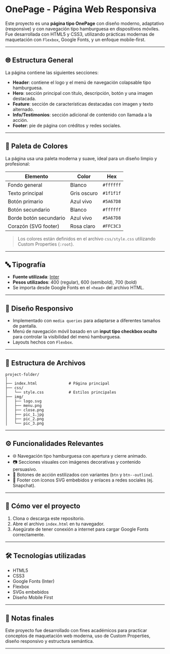# OnePage - Página Web Responsiva

Este proyecto es una **página tipo OnePage** con diseño moderno, adaptativo (responsive) y con navegación tipo hamburguesa en dispositivos móviles. Fue desarrollada con HTML5 y CSS3, utilizando prácticas modernas de maquetación con `Flexbox`, Google Fonts, y un enfoque mobile-first.

---

## 🌐 Estructura General

La página contiene las siguientes secciones:

- **Header**: contiene el logo y el menú de navegación colapsable tipo hamburguesa.
- **Hero**: sección principal con título, descripción, botón y una imagen destacada.
- **Feature**: sección de características destacadas con imagen y texto alternado.
- **Info/Testimonios**: sección adicional de contenido con llamada a la acción.
- **Footer**: pie de página con créditos y redes sociales.

---

## 🎨 Paleta de Colores

La página usa una paleta moderna y suave, ideal para un diseño limpio y profesional:

| Elemento                | Color         | Hex        |
|-------------------------|---------------|------------|
| Fondo general           | Blanco        | `#ffffff`  |
| Texto principal         | Gris oscuro   | `#1f1f1f`  |
| Botón primario          | Azul vivo     | `#5A67D8`  |
| Botón secundario        | Blanco        | `#ffffff`  |
| Borde botón secundario  | Azul vivo     | `#5A67D8`  |
| Corazón (SVG footer)    | Rosa claro    | `#FFC3C3`  |

> Los colores están definidos en el archivo `css/style.css` utilizando Custom Properties (`:root`).

---

## 🔤 Tipografía

- **Fuente utilizada**: [Inter](https://fonts.google.com/specimen/Inter)
- **Pesos utilizados**: 400 (regular), 600 (semibold), 700 (bold)
- Se importa desde Google Fonts en el `<head>` del archivo HTML.

---

## 📱 Diseño Responsivo

- Implementado con `media queries` para adaptarse a diferentes tamaños de pantalla.
- Menú de navegación móvil basado en un **input tipo checkbox oculto** para controlar la visibilidad del menú hamburguesa.
- Layouts hechos con `Flexbox`.

---

## 🧱 Estructura de Archivos

```
project-folder/
│
├── index.html              # Página principal
├── css/
│   └── style.css           # Estilos principales
├── img/
│   ├── logo.svg
│   ├── menu.png
│   ├── close.png
│   ├── pic_1.jpg
│   ├── pic_2.png
│   └── pic_3.png
```

---

## ⚙️ Funcionalidades Relevantes

- 🌐 Navegación tipo hamburguesa con apertura y cierre animado.
- 📷 Secciones visuales con imágenes decorativas y contenido persuasivo.
- 🎯 Botones de acción estilizados con variantes (`btn` y `btn--outline`).
- 💖 Footer con íconos SVG embebidos y enlaces a redes sociales (ej. Snapchat).

---

## 🚀 Cómo ver el proyecto

1. Clona o descarga este repositorio.
2. Abre el archivo `index.html` en tu navegador.
3. Asegúrate de tener conexión a internet para cargar Google Fonts correctamente.

---

## 🛠 Tecnologías utilizadas

- HTML5
- CSS3
- Google Fonts (Inter)
- Flexbox
- SVGs embebidos
- Diseño Mobile First

---

## 📌 Notas finales

Este proyecto fue desarrollado con fines académicos para practicar conceptos de maquetación web moderna, uso de Custom Properties, diseño responsivo y estructura semántica.

---